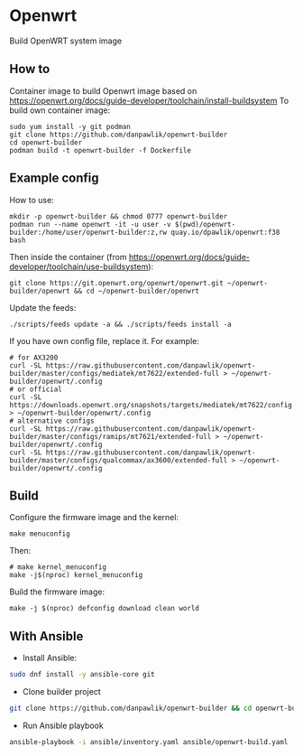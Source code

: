 # Openwrt
Build OpenWRT system image

## How to

Container image to build Openwrt image based on https://openwrt.org/docs/guide-developer/toolchain/install-buildsystem
To build own container image:

```shell
sudo yum install -y git podman
git clone https://github.com/danpawlik/openwrt-builder
cd openwrt-builder
podman build -t openwrt-builder -f Dockerfile
```

## Example config

How to use:

```shell
mkdir -p openwrt-builder && chmod 0777 openwrt-builder
podman run --name openwrt -it -u user -v $(pwd)/openwrt-builder:/home/user/openwrt-builder:z,rw quay.io/dpawlik/openwrt:f38 bash
```

Then inside the container (from https://openwrt.org/docs/guide-developer/toolchain/use-buildsystem):

```shell
git clone https://git.openwrt.org/openwrt/openwrt.git ~/openwrt-builder/openwrt && cd ~/openwrt-builder/openwrt
```

Update the feeds:

```shell
./scripts/feeds update -a && ./scripts/feeds install -a
```

If you have own config file, replace it. For example:

```shell
# for AX3200
curl -SL https://raw.githubusercontent.com/danpawlik/openwrt-builder/master/configs/mediatek/mt7622/extended-full > ~/openwrt-builder/openwrt/.config
# or official
curl -SL https://downloads.openwrt.org/snapshots/targets/mediatek/mt7622/config.buildinfo > ~/openwrt-builder/openwrt/.config
# alternative configs
curl -SL https://raw.githubusercontent.com/danpawlik/openwrt-builder/master/configs/ramips/mt7621/extended-full > ~/openwrt-builder/openwrt/.config
curl -SL https://raw.githubusercontent.com/danpawlik/openwrt-builder/master/configs/qualcommax/ax3600/extended-full > ~/openwrt-builder/openwrt/.config
```

## Build

Configure the firmware image and the kernel:

```shell
make menuconfig
```

Then:

```shell
# make kernel_menuconfig
make -j$(nproc) kernel_menuconfig
```

Build the firmware image:

```shell
make -j $(nproc) defconfig download clean world
```

## With Ansible

* Install Ansible:

```sh
sudo dnf install -y ansible-core git
```

* Clone builder project

```sh
git clone https://github.com/danpawlik/openwrt-builder && cd openwrt-builder
```

* Run Ansible playbook

```sh
ansible-playbook -i ansible/inventory.yaml ansible/openwrt-build.yaml
```
